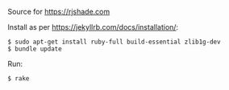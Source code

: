 Source for https://rjshade.com

Install as per https://jekyllrb.com/docs/installation/:
```
$ sudo apt-get install ruby-full build-essential zlib1g-dev
$ bundle update
```

Run:
```
$ rake
```
